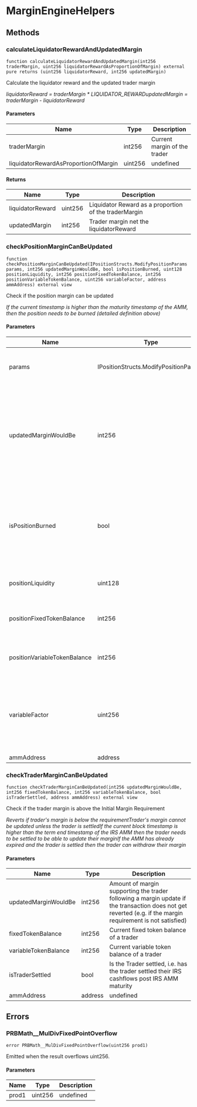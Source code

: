 # MarginEngineHelpers









## Methods

### calculateLiquidatorRewardAndUpdatedMargin

```solidity
function calculateLiquidatorRewardAndUpdatedMargin(int256 traderMargin, uint256 liquidatorRewardAsProportionOfMargin) external pure returns (uint256 liquidatorReward, int256 updatedMargin)
```

Calculate the liquidator reward and the updated trader margin

*liquidatorReward = traderMargin * LIQUIDATOR_REWARDupdatedMargin = traderMargin - liquidatorReward*

#### Parameters

| Name | Type | Description |
|---|---|---|
| traderMargin | int256 | Current margin of the trader
| liquidatorRewardAsProportionOfMargin | uint256 | undefined

#### Returns

| Name | Type | Description |
|---|---|---|
| liquidatorReward | uint256 | Liquidator Reward as a proportion of the traderMargin
| updatedMargin | int256 | Trader margin net the liquidatorReward

### checkPositionMarginCanBeUpdated

```solidity
function checkPositionMarginCanBeUpdated(IPositionStructs.ModifyPositionParams params, int256 updatedMarginWouldBe, bool isPositionBurned, uint128 positionLiquidity, int256 positionFixedTokenBalance, int256 positionVariableTokenBalance, uint256 variableFactor, address ammAddress) external view
```

Check if the position margin can be updated

*If the current timestamp is higher than the maturity timestamp of the AMM, then the position needs to be burned (detailed definition above)*

#### Parameters

| Name | Type | Description |
|---|---|---|
| params | IPositionStructs.ModifyPositionParams | Position owner, position tickLower, position tickUpper, _
| updatedMarginWouldBe | int256 | Amount of margin supporting the position following a margin update if the transaction does not get reverted (e.g. if the margin requirement is not satisfied)
| isPositionBurned | bool | The precise definition of a burn position is a position which has zero active liquidity in the vAMM and has settled the IRS cashflows post AMM maturity
| positionLiquidity | uint128 | Current liquidity supplied by the position
| positionFixedTokenBalance | int256 | Fixed token balance of a position since the last mint/burn/poke
| positionVariableTokenBalance | int256 | Variable token balance of a position since the last mint/burn/poke
| variableFactor | uint256 | Accrued Variable Factor, i.e. the variable APY of the underlying yield-bearing pool since the inception of the IRS AMM until now 
| ammAddress | address | undefined

### checkTraderMarginCanBeUpdated

```solidity
function checkTraderMarginCanBeUpdated(int256 updatedMarginWouldBe, int256 fixedTokenBalance, int256 variableTokenBalance, bool isTraderSettled, address ammAddress) external view
```

Check if the trader margin is above the Initial Margin Requirement

*Reverts if trader&#39;s margin is below the requirementTrader&#39;s margin cannot be updated unless the trader is settledIf the current block timestamp is higher than the term end timestamp of the IRS AMM then the trader needs to be settled to be able to update their marginIf the AMM has already expired and the trader is settled then the trader can withdraw their margin*

#### Parameters

| Name | Type | Description |
|---|---|---|
| updatedMarginWouldBe | int256 | Amount of margin supporting the trader following a margin update if the transaction does not get reverted (e.g. if the margin requirement is not satisfied)
| fixedTokenBalance | int256 | Current fixed token balance of a trader
| variableTokenBalance | int256 | Current variable token balance of a trader
| isTraderSettled | bool | Is the Trader settled, i.e. has the trader settled their IRS cashflows post IRS AMM maturity
| ammAddress | address | undefined




## Errors

### PRBMath__MulDivFixedPointOverflow

```solidity
error PRBMath__MulDivFixedPointOverflow(uint256 prod1)
```

Emitted when the result overflows uint256.



#### Parameters

| Name | Type | Description |
|---|---|---|
| prod1 | uint256 | undefined |


